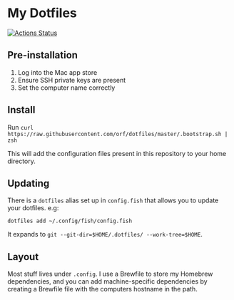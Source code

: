 # My Dotfiles

[![Actions Status](https://github.com/orf/dotfiles/workflows/CI/badge.svg)](https://github.com/orf/dotfiles/actions)

## Pre-installation

1. Log into the Mac app store
2. Ensure SSH private keys are present
3. Set the computer name correctly

## Install

Run `curl https://raw.githubusercontent.com/orf/dotfiles/master/.bootstrap.sh | zsh`

This will add the configuration files present in this repository to your 
home directory.

## Updating

There is a `dotfiles` alias set up in `config.fish` that allows you to 
update your dotfiles. e.g:

`dotfiles add ~/.config/fish/config.fish`

It expands to `git --git-dir=$HOME/.dotfiles/ --work-tree=$HOME`.

## Layout

Most stuff lives under `.config`. I use a Brewfile to store my Homebrew dependencies, and you can add machine-specific dependencies by creating a Brewfile file with the computers hostname in the path.

